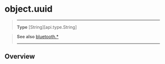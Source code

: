 # object.uuid

> --------------------- ------------------------------------------------------------------------------------------
> __Type__              [String][api.type.String]


> __See also__          [bluetooth.*](/plugin/bluetooth.md)
> --------------------- ------------------------------------------------------------------------------------------

## Overview
